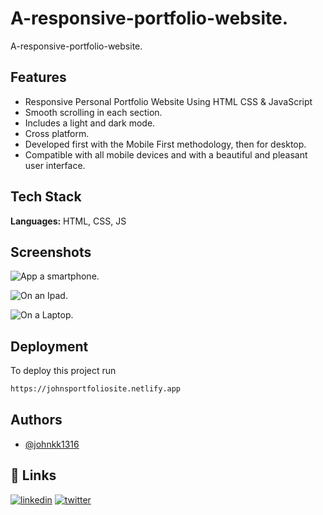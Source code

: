 
# A-responsive-portfolio-website.

A-responsive-portfolio-website.


## Features

- Responsive Personal Portfolio Website Using HTML CSS & JavaScript
- Smooth scrolling in each section.
- Includes a light and dark mode.
- Cross platform.
- Developed first with the Mobile First methodology, then for desktop.
- Compatible with all mobile devices and with a beautiful and pleasant user interface.


    
    
    
    
    

## Tech Stack

**Languages:** HTML, CSS, JS




## Screenshots

![App a smartphone.](https://user-images.githubusercontent.com/88212270/188471150-9297ffdb-dff7-4d8b-b982-e373c8dbfb92.png)

![On an Ipad.](https://user-images.githubusercontent.com/88212270/188471347-2272dcf0-0aea-42a0-8925-94599a57006a.png)

![On a Laptop.](https://user-images.githubusercontent.com/88212270/188471447-b04aeb11-803a-4d4f-89e0-7d5d03d06ae9.png)

## Deployment

To deploy this project run

```bash
https://johnsportfoliosite.netlify.app
```


## Authors

- [@johnkk1316](https://github.com/johnkk1316)


## 🔗 Links
[![linkedin](https://img.shields.io/badge/linkedin-0A66C2?style=for-the-badge&logo=linkedin&logoColor=white)](https://www.linkedin.com/in/john-kinyanjui-82374120a/)
[![twitter](https://img.shields.io/badge/twitter-1DA1F2?style=for-the-badge&logo=twitter&logoColor=white)](https://twitter.com/@Vykin98)

